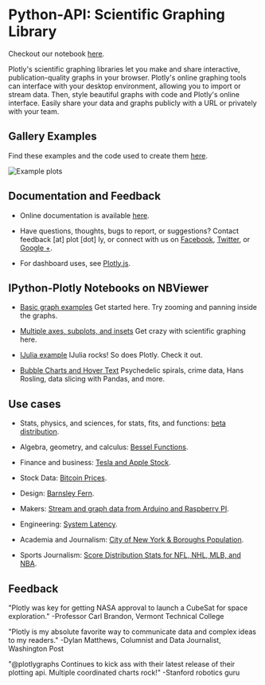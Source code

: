 Python-API: Scientific Graphing Library 
======

Checkout our notebook [here](http://htmlpreview.github.com/?https://github.com/plotly/python-api/blob/1.0/notebooks/Plotly%20and%20Python.html).

Plotly's scientific graphing libraries let you make and share interactive, publication-quality graphs
in your browser. Plotly's online graphing tools can interface with your desktop environment, allowing you to import or stream data. Then, style beautiful graphs with code and Plotly's online interface. Easily share your data and graphs publicly with a URL or privately with your team.

Gallery Examples
-------------

Find these examples and the code used to create them [here](https://plot.ly/api).


  ![](https://f.cloud.github.com/assets/5034604/1587845/c6098d92-5242-11e3-816e-10d96a545efa.png "Example plots")


Documentation and Feedback 
-------------

- Online documentation is available [here](https://plot.ly/api).

- Have questions, thoughts, bugs to report, or suggestions? Contact feedback [at] plot [dot] ly, or connect with us on [Facebook](facebook.com/plotly), [Twitter](https://twitter.com/plotlygraphs), or [Google +](https://plus.google.com/+PlotLy).

- For dashboard uses, see [Plotly.js](https://plot.ly/developers). 

IPython-Plotly Notebooks on NBViewer
-----------------------------

- [Basic graph examples](http://nbviewer.ipython.org/7576511) Get started here. Try zooming and panning inside the graphs.

- [Multiple axes, subplots, and insets](http://nbviewer.ipython.org/7628933) Get crazy with scientific graphing here.
 
- [IJulia example](http://nbviewer.ipython.org/7551139) IJulia rocks! So does Plotly. Check it out.

- [Bubble Charts and Hover Text](http://nbviewer.ipython.org/gist/jackparmer/7729584) Psychedelic spirals, crime data, Hans Rosling, data slicing with Pandas, and more.

Use cases
------------

- Stats, physics, and sciences, for stats, fits, and functions: [beta distribution](https://plot.ly/~jackp/705/).

- Algebra, geometry, and calculus: [Bessel Functions](https://plot.ly/~jackp/914/).

- Finance and business: [Tesla and Apple Stock](https://plot.ly/~jackp/903/).

- Stock Data: [Bitcoin Prices](https://plot.ly/~jackp/992/).

- Design: [Barnsley Fern](https://plot.ly/~chris/403/).

- Makers: [Stream and graph data from Arduino and Raspberry PI](https://plot.ly/~flann321/9/).

- Engineering: [System Latency](https://plot.ly/~carmeloosh/84/).

- Academia and Journalism: [City of New York & Boroughs Population](https://plot.ly/~Dreamshot/113/).

- Sports Journalism: [Score Distribution Stats for NFL, NHL, MLB, and NBA](https://plot.ly/sdqlheatmaps).


Feedback
----------------------

"Plotly was key for getting NASA approval to launch a CubeSat for space exploration." 
-Professor Carl Brandon, Vermont Technical College

"Plotly is my absolute favorite way to communicate data and complex ideas to my readers." 
-Dylan Matthews, Columnist and Data Journalist, Washington Post

"@plotlygraphs Continues to kick ass with their latest release of their plotting api. Multiple coordinated charts rock!" -Stanford robotics guru
